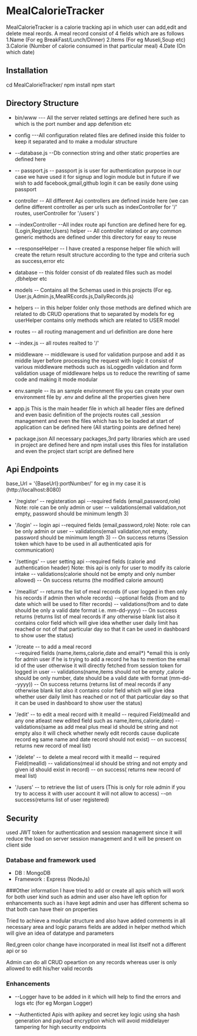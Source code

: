 # MealCalorieTracker

MealCalorieTracker is a calorie tracking api in which user can add,edit and delete meal reords.
A meal record consist of 4 fields which are as follows 
1.Name (For eg BreakFast/Lunch/Dinner)
2.Items (For eg Museli,Soup etc)
3.Calorie (Number of calorie consumed in that particular meal)
4.Date (On which date)

## Installation
cd MealCalorieTracker/
npm install
npm start 

## Directory Structure
+ bin/www --- All the server related settings are defined here such as which is the port number and app defenition etc

+ config  ---All configuration related files are defined inside this folder to keep it separated and to make a modular structure
 + --database.js  --Db connection string and other static properties are defined here 
 + -- passport.js  -- passport js is user for authentication purpose in our case we have used it for signup and login module but in future if we wish to add facebook,gmail,github login it can be easily done using passport 

+ controller -- All different Api controllers are defined inside here (we can define different controller as per urls such as indexController for '/' routes, userController for '/users' )
 + --indexController   --All index route api function are defined here for eg.(Login,Register,Users)
 helper  -- All controller related or any common generic methods are defined under this directory for easy to reuse
 + --responseHelper -- I have created a response helper file which will create the return result structure according to the type and criteria such as success,error etc

+ database -- this folder consist of db realated files such as model ,dbhelper etc
 + models -- Contains all the Schemas used in this projects (For eg. User.js,Admin.js,MealREcords.js,DailyRecords.js)
 + helpers -- in this helper folder only those methods are defined which are related to db CRUD operations that to separated by models for eg userHelper contains only methods which are related to USER model

+ routes -- all routing management and url definition are done here
 + --index.js -- all routes realted to '/'
 + middleware -- middleware is used for validation purpose and add it as middle layer before processing the request with logic 
  it consist of various middleware methods such as isLoggedIn validation and form validation usage of middleware helps us to reduce the rewriting of same code and making it mode modular 

+ env.sample -- its an sample environment file you can create your own environment file by .env and define all the properties given here 

+ app.js 
This is the main header file in which all header files are defined and even basic definition of the projects routes call ,session management and even the files which has to be loaded at start of application can be defined here (All starting points are defined here)

+ package.json 
All necessary packages,3rd party libraries which are used in project are defined here and npm install uses this files for installation and even the project start script are defined here 

## Api Endpoints 
base_Url = '{BaseUrl}:portNumber/' for eg in my case it is (http://localhost:8080)
 + '/register' -- registeration api 
	       --required fields (email,password,role) Note: role can be only admin or user
               -- validations(email validation,not empty, password should be minimum length 3)
 + '/login'     -- login api 
	       --required fields (email,password,role) Note: role can be only admin or user
               -- validations(email validation,not empty, password should be minimum length 3)
	       -- On success returns (Session token which have to be used in all authenticated apis for communication)
+ '/settings'  -- user setting  api 
	       --required fields (calorie and authentication header) Note: this api is only for user to modify its calorie intake
               -- validations(calorie should not be empty and only number allowed)
	       -- On success returns (the modified calorie amount)
+ '/meallist'  -- returns the list of meal records (if  user logged in  then only his records if admin then whole records)
	       --optional fields (from and to date which will be used to filter records)
	       -- validations(from and to date should be only a valid date format i.e. mm-dd-yyyy)
	       -- On success returns (returns list of meal records if any otherwise blank list also it contains color field which will give idea whether user daily limit has reached or not of that particular day so that it can be used in dashboard to show user the status)

+ '/create    -- to add  a meal record	
	       --required fields (name,items,calorie,date and email*) *email this is only for admin user if he is trying to add a record he has to mention the email id of the user otherwise it will directly fetched from session token for logged in user
	       -- validations(name,items should not be empty ,calorie should be only number, date should be a valid date with format (mm-dd--yyyy))
	       -- On success returns (returns list of meal records if any otherwise blank list also it contains color field which will give idea whether user daily limit has reached or not of that particular day so that it can be used in dashboard to show user the status)

+ '/edit'   -- to edit a meal record with it mealId 
	    -- required Field(mealId and any one atleast new edited field such as name,items,calorie,date)
            -- validations(same as add meal plus meal id should be string and not empty also it will check whether newly edit records cause duplicate record eg same name and date record should not exist)
	    -- on success( returns new record of meal list)

+ '/delete'  -- to delete a meal record with it mealId
	    -- required Field(mealId)
            -- validations(meal id should be string and not empty  and given id should exist in record)
	    -- on success( returns new record of meal list)
+ '/users'  -- to retrieve the list of users (This is only for role admin if you try to access it with user account it will not allow to access)
	    --on success(returns list of user registered)


## Security
used JWT token for authentication and session management since it will reduce the load on server session management and it will be present on client side

### Database and framework used
+ DB : MongoDB
+ Framework : Express (NodeJs)

###Other information
I have tried to add or create all apis which will work for both user kind such as admin and user
also have left option for enhancements such as i have kept admin and user has different schema so that both can have their on properties 

Tried to achieve a modular structure and also have added comments in all necessary area and logic 
params fields are added in helper method which will give an idea of datatype and parameters

Red,green color change have incorporated in meal list itself not a different api or so 

Admin can do all CRUD opeartion on any records whereas user is only allowed to edit his/her valid records


### Enhancements
+ --Logger have to be added in it which will help to find the errors and logs etc (for eg Morgan Logger)

+ --Authenticted Apis with apikey and secret key logic  using sha hash generation and payload encryption which will avoid middlelayer tampering for high security endpoints 

